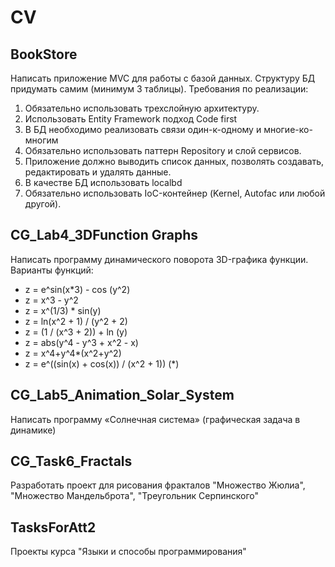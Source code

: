 # CV

## BookStore
Написать приложение MVC для работы с базой данных. Структуру БД придумать самим (минимум 3 таблицы).
Требования по реализации:
1.	Обязательно использовать трехслойную архитектуру.
2.	Использовать  Entity Framework подход Code first
3.	В БД необходимо реализовать связи один-к-одному и многие-ко-многим
4.	Обязательно использовать паттерн Repository и слой сервисов.
5.	Приложение должно выводить список данных, позволять создавать, редактировать и удалять данные.
6.	В качестве БД использовать localbd
7.	Обязательно использовать IoC-контейнер (Kernel, Autofac или любой другой).

## CG_Lab4_3DFunction Graphs
Написать программу динамического поворота 3D-графика функции. Варианты функций:
* z = e^sin(x*3) - cos (y^2)
* z = x^3 - y^2
* z = x^(1/3) * sin(y)
* z = ln(x^2 + 1) / (y^2 + 2)
* z = (1 / (x^3 + 2)) + ln (y)
* z = abs(y^4 - y^3 + x^2 - x)
* z = x^4+y^4*(x^2+y^2)
* z = e^((sin(x) + cos(x)) / (x^2 + 1)) (*) 

## CG_Lab5_Animation_Solar_System
Написать программу «Солнечная система» (графическая задача в динамике)

## CG_Task6_Fractals
Разработать проект для рисования фракталов "Множество Жюлиа", "Множество Мандельброта", "Треугольник Серпинского"

## TasksForAtt2
Проекты курса "Языки и способы программирования"
